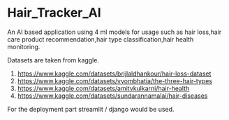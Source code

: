 # Hair_Tracker_AI

An AI based application using 4 ml models for usage such as hair loss,hair care product recommendation,hair type classification,hair health monitoring.

Datasets are taken from kaggle.
1) https://www.kaggle.com/datasets/brijlaldhankour/hair-loss-dataset
2) https://www.kaggle.com/datasets/vyombhatia/the-three-hair-types 
3) https://www.kaggle.com/datasets/amitvkulkarni/hair-health 
4) https://www.kaggle.com/datasets/sundarannamalai/hair-diseases

For the deployment part streamlit / django would be used.
